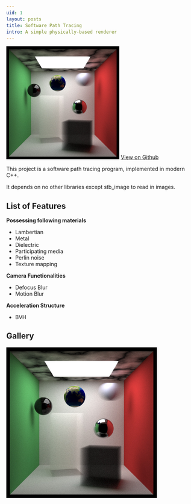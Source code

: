 ```yaml
---
uid: 1
layout: posts
title: Software Path Tracing
intro: A simple physically-based renderer
---
```


<div>
<img src="/assets/images/projects/Software Path Tracing.jpg" width="300"/>
<a href="https://github.com/wcvanvan/SoftwarePathTracing" target="_blank" class="btn btn--primary">View on Github</a>
</div>

This project is a software path tracing program, implemented in modern C++. 

It depends on no other libraries except stb_image to read in images.


## List of Features 
**Possessing following materials**
+ Lambertian
+ Metal
+ Dielectric
+ Participating media
+ Perlin noise
+ Texture mapping

**Camera Functionalities**
+ Defocus Blur
+ Motion Blur

**Acceleration Structure**
+ BVH

## Gallery
<img src="/assets/images/projects/Software Path Tracing.jpg" width="400"/>